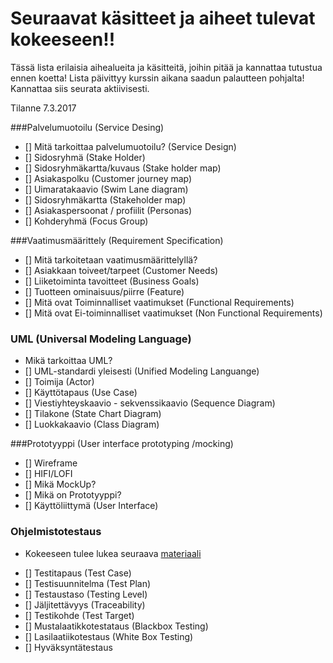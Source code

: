 # Seuraavat käsitteet ja aiheet tulevat kokeeseen!!

Tässä lista erilaisia aihealueita ja käsitteitä, joihin pitää ja kannattaa tutustua ennen koetta!
Lista päivittyy kurssin aikana saadun palautteen pohjalta! Kannattaa siis seurata aktiivisesti.

Tilanne 7.3.2017

###Palvelumuotoilu (Service Desing)

-  [] Mitä tarkoittaa palvelumuotoilu? (Service Design)
-  [] Sidosryhmä (Stake Holder)
-  [] Sidosryhmäkartta/kuvaus (Stake holder map)
-  [] Asiakaspolku (Customer journey map)
- [] Uimaratakaavio (Swim Lane diagram)
- [] Sidosryhmäkartta (Stakeholder map)
- [] Asiakaspersoonat / profiilit (Personas)
- [] Kohderyhmä (Focus Group)

###Vaatimusmäärittely (Requirement Specification)

- [] Mitä tarkoitetaan vaatimusmäärittelyllä?
- [] Asiakkaan toiveet/tarpeet (Customer Needs)
- [] Liiketoiminta tavoitteet (Business Goals)
- [] Tuotteen ominaisuus/piirre (Feature)
- [] Mitä ovat Toiminnalliset vaatimukset (Functional Requirements)
- [] Mitä ovat Ei-toiminnalliset vaatimukset (Non Functional Requirements)


### UML (Universal Modeling Language)

- Mikä tarkoittaa UML?
- [] UML-standardi yleisesti (Unified Modeling Languange)
- [] Toimija (Actor) 
- [] Käyttötapaus (Use Case)
- [] Viestiyhteyskaavio - sekvenssikaavio (Sequence Diagram)
- [] Tilakone (State Chart Diagram)
- [] Luokkakaavio (Class Diagram)

###Prototyyppi (User interface prototyping /mocking)

- [] Wireframe
- [] HIFI/LOFI 
- [] Mikä MockUp?
- [] Mikä on Prototyyppi?
- [] Käyttöliittymä (User Interface)
 
### Ohjelmistotestaus

* Kokeeseen tulee lukea seuraava [materiaali](https://prove.fi/wp-content/uploads/Testauksen_pikaopas2.pdf)

- [] Testitapaus (Test Case)
- [] Testisuunnitelma (Test Plan)
- [] Testaustaso (Testing Level)
- [] Jäljitettävyys (Traceability)
- [] Testikohde (Test Target)
- []  Mustalaatikkotestataus (Blackbox Testing)
- [] Lasilaatiikotestaus (White Box Testing)
- [] Hyväksyntätestaus
